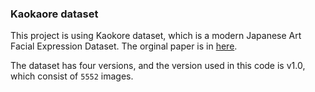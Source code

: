 ### Kaokaore dataset

This project is using Kaokore dataset, which is a modern Japanese Art Facial Expression Dataset. The orginal paper is in [here](https://arxiv.org/abs/2002.08595).

The dataset has four versions, and the version used in this code is v1.0, which consist of `5552` images.

